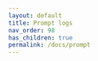 ```yaml
---
layout: default
title: Prompt logs
nav_order: 98
has_children: true
permalink: /docs/prompt
---
```

